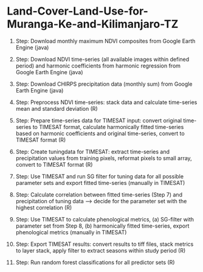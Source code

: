 # Land-Cover-Land-Use-for-Muranga-Ke-and-Kilimanjaro-TZ
1. Step: Download monthly maximum NDVI composites from Google Earth Engine (java)

2. Step: Download NDVI time-series (all available images within defined period) and harmonic coefficients from harmonic regression from Google Earth Engine (java)

3. Step: Download CHIRPS precipitation data (monthly sum) from Google Earth Engine (java)

4. Step: Preprocess NDVI time-series: stack data and calculate time-series mean and standard deviation (R)

5. Step: Prepare time-series data for TIMESAT input: convert original time-series to TIMESAT format, calculate harmonically fitted time-series based on harmonic coefficients and original time-series, convert to TIMESAT format (R)

6. Step: Create tuningdata for TIMESAT: extract time-series and precipitation values from training pixels, reformat pixels to small array, convert to TIMESAT format (R)

7. Step: Use TIMESAT and run SG filter for tuning data for all possible parameter sets and export fitted time-series (manually in TIMESAT)

8. Step: Calculate correlation between fitted time-series (Step 7) and precipitation of tuning data --> decide for the parameter set with the highest correlation (R)

9. Step: Use TIMESAT to calculate phenological metrics, (a) SG-filter with parameter set from Step 8, (b) harmonically fitted time-series, export phenological metrics (manually in TIMESAT)

10. Step: Export TIMESAT results: convert results to tiff files, stack metrics to layer stack, apply filter to extract seasons within study period (R)

11. Step: Run random forest classifications for all predictor sets (R)

